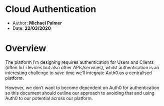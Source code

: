 # Cloud Authentication

- Author: **Michael Palmer**
- Date: **22/03/2020**

# Overview

The platform I’m designing requires authentication for Users and Clients (often IoT devices but also other APIs/services), whilst authentication is an interesting challenge to save time we’ll integrate Auth0 as a centralised platform.

However, we don’t want to become dependent on Auth0 for authentication so this document should outline our approach to avoiding that and using Auth0 to our potential across our platform.
